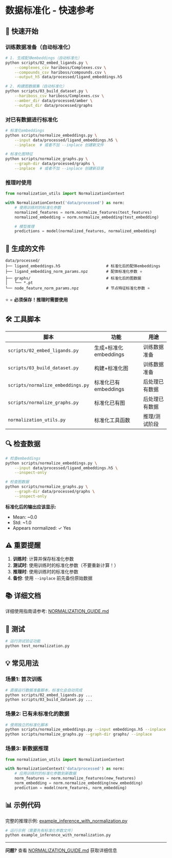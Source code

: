 # 数据标准化 - 快速参考

## 🎯 快速开始

### 训练数据准备（自动标准化）

```bash
# 1. 生成配体embeddings（自动标准化）
python scripts/02_embed_ligands.py \
    --complexes_csv hariboss/Complexes.csv \
    --compounds_csv hariboss/compounds.csv \
    --output_h5 data/processed/ligand_embeddings.h5

# 2. 构建图数据集（自动标准化）
python scripts/03_build_dataset.py \
    --hariboss_csv hariboss/Complexes.csv \
    --amber_dir data/processed/amber \
    --output_dir data/processed/graphs
```

### 对已有数据进行标准化

```bash
# 标准化embeddings
python scripts/normalize_embeddings.py \
    --input data/processed/ligand_embeddings.h5 \
    --inplace  # 或者不加 --inplace 创建新文件

# 标准化图特征
python scripts/normalize_graphs.py \
    --graph-dir data/processed/graphs \
    --inplace  # 或者不加 --inplace 创建新目录
```

### 推理时使用

```python
from normalization_utils import NormalizationContext

with NormalizationContext('data/processed') as norm:
    # 使用训练时的标准化参数
    normalized_features = norm.normalize_features(test_features)
    normalized_embedding = norm.normalize_embedding(test_embedding)

    # 模型推理
    predictions = model(normalized_features, normalized_embedding)
```

## 📁 生成的文件

```
data/processed/
├── ligand_embeddings.h5                    # 标准化后的配体embeddings
├── ligand_embedding_norm_params.npz        # 配体标准化参数 ⭐
├── graphs/                                 # 标准化后的图数据
│   └── *.pt
└── node_feature_norm_params.npz            # 节点特征标准化参数 ⭐
```

⭐ = **必须保存！推理时需要使用**

## 🛠️ 工具脚本

| 脚本 | 功能 | 用途 |
|------|------|------|
| `scripts/02_embed_ligands.py` | 生成+标准化embeddings | 训练数据准备 |
| `scripts/03_build_dataset.py` | 构建+标准化图 | 训练数据准备 |
| `scripts/normalize_embeddings.py` | 标准化已有embeddings | 后处理已有数据 |
| `scripts/normalize_graphs.py` | 标准化已有图 | 后处理已有数据 |
| `normalization_utils.py` | 标准化工具函数 | 推理/测试阶段 |

## 🔍 检查数据

```bash
# 检查embeddings
python scripts/normalize_embeddings.py \
    --input data/processed/ligand_embeddings.h5 \
    --inspect-only

# 检查图数据
python scripts/normalize_graphs.py \
    --graph-dir data/processed/graphs \
    --inspect-only
```

**标准化后的输出应该显示:**
- Mean: ~0.0
- Std: ~1.0
- Appears normalized: ✓ Yes

## ⚠️ 重要提醒

1. **训练时**: 计算并保存标准化参数
2. **测试时**: 使用训练时的标准化参数（不要重新计算！）
3. **推理时**: 使用训练时的标准化参数
4. **备份**: 使用 `--inplace` 前先备份原始数据

## 📚 详细文档

详细使用指南请参考: [NORMALIZATION_GUIDE.md](NORMALIZATION_GUIDE.md)

## 🧪 测试

```bash
# 运行测试验证功能
python test_normalization.py
```

## 💡 常见用法

### 场景1: 首次训练
```bash
# 直接运行数据准备脚本，标准化会自动完成
python scripts/02_embed_ligands.py ...
python scripts/03_build_dataset.py ...
```

### 场景2: 已有未标准化的数据
```bash
# 使用独立的标准化脚本
python scripts/normalize_embeddings.py --input embeddings.h5 --inplace
python scripts/normalize_graphs.py --graph-dir graphs/ --inplace
```

### 场景3: 新数据推理
```python
from normalization_utils import NormalizationContext

with NormalizationContext('data/processed') as norm:
    # 应用训练时的标准化参数到新数据
    norm_features = norm.normalize_features(new_features)
    norm_embedding = norm.normalize_embedding(new_embedding)
    prediction = model(norm_features, norm_embedding)
```

## 📊 示例代码

完整的推理示例: [example_inference_with_normalization.py](example_inference_with_normalization.py)

```bash
# 运行示例（需要先有标准化参数文件）
python example_inference_with_normalization.py
```

---

**问题?** 查看 [NORMALIZATION_GUIDE.md](NORMALIZATION_GUIDE.md) 获取详细信息

